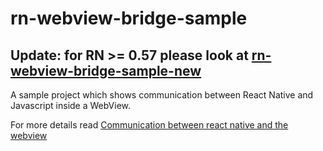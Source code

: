 

# rn-webview-bridge-sample

## Update: for RN >= 0.57 please look at [rn-webview-bridge-sample-new](https://github.com/blankg/rn-webview-bridge-sample-new)

A sample project which shows communication between React Native and Javascript inside a WebView.

For more details read [Communication between react native and the webview](https://medium.com/capriza-engineering/communicating-between-react-native-and-the-webview-ac14b8b8b91a)
